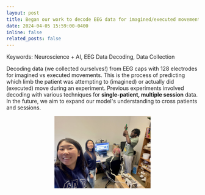 ```yaml
---
layout: post
title: Began our work to decode EEG data for imagined/executed movement
date: 2024-04-05 15:59:00-0400
inline: false
related_posts: false
---
```


Keywords: Neuroscience + AI, EEG Data Decoding, Data Collection

Decoding data (we collected ourselves!) from EEG caps with 128 electrodes for imagined vs executed movements. This is the process of predicting which limb the patient was attempting to (imagined) or actually did (executed) move during an experiment. Previous experiments involved decoding with various techniques for <b>single-patient, multiple session</b> data. In the future, we aim to expand our model's understanding to cross patients and sessions.

<img src="/assets/img/data_collection.jpg" alt="Collecting data with the team" style="display: block; margin: 0 auto; width: 50%; height: auto;">
